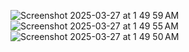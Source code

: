![Screenshot 2025-03-27 at 1 49 59 AM](https://github.com/user-attachments/assets/40376622-5d21-4915-9c32-f252069d3f2d)
![Screenshot 2025-03-27 at 1 49 55 AM](https://github.com/user-attachments/assets/6b552127-d780-486a-9577-78cd405f5e93)
![Screenshot 2025-03-27 at 1 49 50 AM](https://github.com/user-attachments/assets/97f1add0-eb58-4d2c-89a4-68d66b8a8d77)

